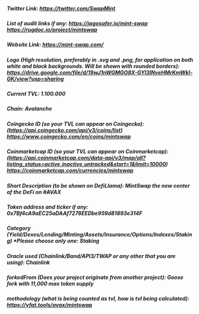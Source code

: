 ##### Twitter Link: https://twitter.com/SwapMint


##### List of audit links if any: https://jagosafer.io/mint-swap https://rugdoc.io/project/mintswap


##### Website Link: https://mint-swap.com/


##### Logo (High resolution, preferably in .svg and .png, for application on both white and black backgrounds. Will be shown with rounded borders): https://drive.google.com/file/d/19wJ1nWGMGO8X-GYl3INveHMrKmWkl-GK/view?usp=sharing


##### Current TVL: 1.100.000


##### Chain: Avalanche


##### Coingecko ID (so your TVL can appear on Coingecko): (https://api.coingecko.com/api/v3/coins/list) https://www.coingecko.com/en/coins/mintswap


##### Coinmarketcap ID (so your TVL can appear on Coinmarketcap): (https://api.coinmarketcap.com/data-api/v3/map/all?listing_status=active,inactive,untracked&start=1&limit=10000) https://coinmarketcap.com/currencies/mintswap


##### Short Description (to be shown on DefiLlama): MintSwap the new center of the DeFi on #AVAX


##### Token address and ticker if any: 0x7Bf4cA9aEC25aDAAf7278EEDbe959d81893e314F


##### Category (Yield/Dexes/Lending/Minting/Assets/Insurance/Options/Indexes/Staking) *Please choose only one: Staking 


##### Oracle used (Chainlink/Band/API3/TWAP or any other that you are using): Chainlink


##### forkedFrom (Does your project originate from another project): Goose fork with 11,000 max token supply


##### methodology (what is being counted as tvl, how is tvl being calculated): https://vfat.tools/avax/mintswap


